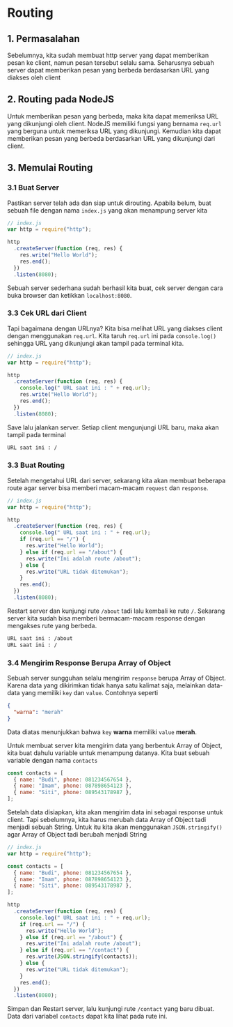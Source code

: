 # Routing

## 1. Permasalahan

Sebelumnya, kita sudah membuat http server yang dapat memberikan pesan ke client, namun pesan tersebut selalu sama. Seharusnya sebuah server dapat memberikan pesan yang berbeda berdasarkan URL yang diakses oleh client

## 2. Routing pada NodeJS

Untuk memberikan pesan yang berbeda, maka kita dapat memeriksa URL yang dikunjungi oleh client. NodeJS memiliki fungsi yang bernama `req.url` yang berguna untuk memeriksa URL yang dikunjungi. Kemudian kita dapat memberikan pesan yang berbeda berdasarkan URL yang dikunjungi dari client.

## 3. Memulai Routing

### 3.1 Buat Server

Pastikan server telah ada dan siap untuk dirouting. Apabila belum, buat sebuah file dengan nama `index.js` yang akan menampung server kita

```javascript
// index.js
var http = require("http");

http
  .createServer(function (req, res) {
    res.write("Hello World");
    res.end();
  })
  .listen(8080);
```

Sebuah server sederhana sudah berhasil kita buat, cek server dengan cara buka browser dan ketikkan `localhost:8080`.

### 3.3 Cek URL dari Client

Tapi bagaimana dengan URLnya? Kita bisa melihat URL yang diakses client dengan menggunakan `req.url`. Kita taruh `req.url` ini pada `console.log()` sehingga URL yang dikunjungi akan tampil pada terminal kita.

```javascript
// index.js
var http = require("http");

http
  .createServer(function (req, res) {
    console.log(" URL saat ini : " + req.url);
    res.write("Hello World");
    res.end();
  })
  .listen(8080);
```

Save lalu jalankan server. Setiap client mengunjungi URL baru, maka akan tampil pada terminal

```bash
URL saat ini : /
```

### 3.3 Buat Routing

Setelah mengetahui URL dari server, sekarang kita akan membuat beberapa route agar server bisa memberi macam-macam `request` dan `response`.

```javascript
// index.js
var http = require("http");

http
  .createServer(function (req, res) {
    console.log(" URL saat ini : " + req.url);
    if (req.url == "/") {
      res.write("Hello World");
    } else if (req.url == "/about") {
      res.write("Ini adalah route /about");
    } else {
      res.write("URL tidak ditemukan");
    }
    res.end();
  })
  .listen(8080);
```

Restart server dan kunjungi rute `/about` tadi lalu kembali ke rute `/`. Sekarang server kita sudah bisa memberi bermacam-macam response dengan mengakses rute yang berbeda.

```bash
URL saat ini : /about
URL saat ini : /
```

### 3.4 Mengirim Response Berupa Array of Object

Sebuah server sungguhan selalu mengirim `response` berupa Array of Object. Karena data yang dikirimkan tidak hanya satu kalimat saja, melainkan data-data yang memiliki `key` dan `value`. Contohnya seperti

```json
{
  "warna": "merah"
}
```

Data diatas menunjukkan bahwa `key` **warna** memiliki `value` **merah**.

Untuk membuat server kita mengirim data yang berbentuk Array of Object, kita buat dahulu variable untuk menampung datanya. Kita buat sebuah variable dengan nama `contacts`

```javascript
const contacts = [
  { name: "Budi", phone: 081234567654 },
  { name: "Imam", phone: 087898654123 },
  { name: "Siti", phone: 089543178987 },
];
```

Setelah data disiapkan, kita akan mengirim data ini sebagai response untuk client. Tapi sebelumnya, kita harus merubah data Array of Object tadi menjadi sebuah String. Untuk itu kita akan menggunakan `JSON.stringify()` agar Array of Object tadi berubah menjadi String

```javascript
// index.js
var http = require("http");

const contacts = [
  { name: "Budi", phone: 081234567654 },
  { name: "Imam", phone: 087898654123 },
  { name: "Siti", phone: 089543178987 },
];

http
  .createServer(function (req, res) {
    console.log(" URL saat ini : " + req.url);
    if (req.url == "/") {
      res.write("Hello World");
    } else if (req.url == "/about") {
      res.write("Ini adalah route /about");
    } else if (req.url == "/contact") {
      res.write(JSON.stringify(contacts));
    } else {
      res.write("URL tidak ditemukan");
    }
    res.end();
  })
  .listen(8080);
```

Simpan dan Restart server, lalu kunjungi rute `/contact` yang baru dibuat. Data dari variabel `contacts` dapat kita lihat pada rute ini.
